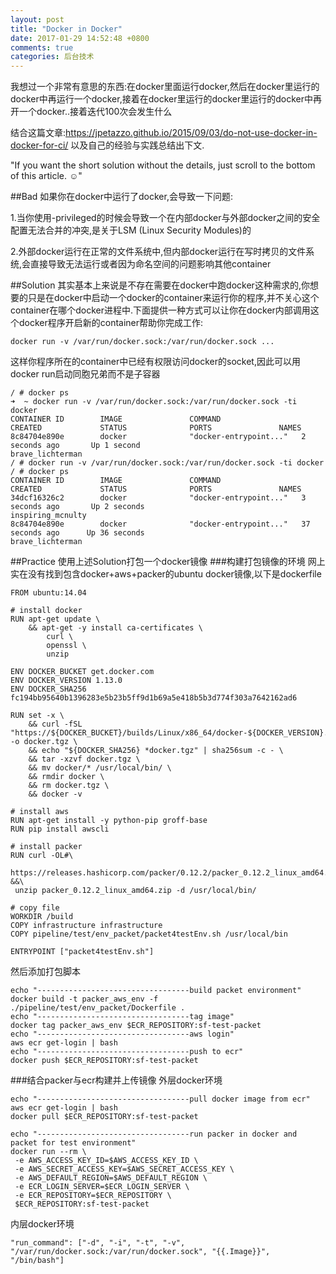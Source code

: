 ```yaml
---
layout: post
title: "Docker in Docker"
date: 2017-01-29 14:52:48 +0800
comments: true
categories: 后台技术
---
```

我想过一个非常有意思的东西:在docker里面运行docker,然后在docker里运行的docker中再运行一个docker,接着在docker里运行的docker里运行的docker中再开一个docker..接着迭代100次会发生什么
<!--more-->
结合这篇文章:https://jpetazzo.github.io/2015/09/03/do-not-use-docker-in-docker-for-ci/
以及自己的经验与实践总结出下文.

"If you want the short solution without the details, just scroll to the bottom of this article. ☺"

##Bad
如果你在docker中运行了docker,会导致一下问题:

1.当你使用-privileged的时候会导致一个在内部docker与外部docker之间的安全配置无法合并的冲突,是关于LSM (Linux Security Modules)的

2.外部docker运行在正常的文件系统中,但内部docker运行在写时拷贝的文件系统,会直接导致无法运行或者因为命名空间的问题影响其他container

##Solution
其实基本上来说是不存在需要在docker中跑docker这种需求的,你想要的只是在docker中启动一个docker的container来运行你的程序,并不关心这个container在哪个docker进程中.下面提供一种方式可以让你在docker内部调用这个docker程序开启新的container帮助你完成工作:

```
docker run -v /var/run/docker.sock:/var/run/docker.sock ...
```

这样你程序所在的container中已经有权限访问docker的socket,因此可以用docker run启动同胞兄弟而不是子容器

```
/ # docker ps
➜  ~ docker run -v /var/run/docker.sock:/var/run/docker.sock -ti docker
CONTAINER ID        IMAGE               COMMAND                  CREATED             STATUS              PORTS               NAMES
8c84704e890e        docker              "docker-entrypoint..."   2 seconds ago       Up 1 second                             brave_lichterman
/ # docker run -v /var/run/docker.sock:/var/run/docker.sock -ti docker
/ # docker ps
CONTAINER ID        IMAGE               COMMAND                  CREATED             STATUS              PORTS               NAMES
34dcf16326c2        docker              "docker-entrypoint..."   3 seconds ago       Up 2 seconds                            inspiring_mcnulty
8c84704e890e        docker              "docker-entrypoint..."   37 seconds ago      Up 36 seconds                           brave_lichterman
```

##Practice
使用上述Solution打包一个docker镜像
###构建打包镜像的环境
网上实在没有找到包含docker+aws+packer的ubuntu docker镜像,以下是dockerfile
```
FROM ubuntu:14.04

# install docker
RUN apt-get update \
    && apt-get -y install ca-certificates \
		curl \
		openssl \
		unzip

ENV DOCKER_BUCKET get.docker.com
ENV DOCKER_VERSION 1.13.0
ENV DOCKER_SHA256 fc194bb95640b1396283e5b23b5ff9d1b69a5e418b5b3d774f303a7642162ad6

RUN set -x \
	&& curl -fSL "https://${DOCKER_BUCKET}/builds/Linux/x86_64/docker-${DOCKER_VERSION}.tgz" -o docker.tgz \
	&& echo "${DOCKER_SHA256} *docker.tgz" | sha256sum -c - \
	&& tar -xzvf docker.tgz \
	&& mv docker/* /usr/local/bin/ \
	&& rmdir docker \
	&& rm docker.tgz \
	&& docker -v

# install aws
RUN apt-get install -y python-pip groff-base
RUN pip install awscli

# install packer
RUN curl -OL#\
 https://releases.hashicorp.com/packer/0.12.2/packer_0.12.2_linux_amd64.zip &&\
 unzip packer_0.12.2_linux_amd64.zip -d /usr/local/bin/

# copy file
WORKDIR /build
COPY infrastructure infrastructure
COPY pipeline/test/env_packet/packet4testEnv.sh /usr/local/bin

ENTRYPOINT ["packet4testEnv.sh"]
```
然后添加打包脚本
```
echo "----------------------------------build packet environment"
docker build -t packer_aws_env -f ./pipeline/test/env_packet/Dockerfile .
echo "----------------------------------tag image"
docker tag packer_aws_env $ECR_REPOSITORY:sf-test-packet
echo "----------------------------------aws login"
aws ecr get-login | bash
echo "----------------------------------push to ecr"
docker push $ECR_REPOSITORY:sf-test-packet
```
###结合packer与ecr构建并上传镜像
外层docker环境
```
echo "----------------------------------pull docker image from ecr"
aws ecr get-login | bash
docker pull $ECR_REPOSITORY:sf-test-packet

echo "----------------------------------run packer in docker and packet for test environment"
docker run --rm \
 -e AWS_ACCESS_KEY_ID=$AWS_ACCESS_KEY_ID \
 -e AWS_SECRET_ACCESS_KEY=$AWS_SECRET_ACCESS_KEY \
 -e AWS_DEFAULT_REGION=$AWS_DEFAULT_REGION \
 -e ECR_LOGIN_SERVER=$ECR_LOGIN_SERVER \
 -e ECR_REPOSITORY=$ECR_REPOSITORY \
 $ECR_REPOSITORY:sf-test-packet

```
内层docker环境
```
"run_command": ["-d", "-i", "-t", "-v", "/var/run/docker.sock:/var/run/docker.sock", "{{.Image}}", "/bin/bash"]
```